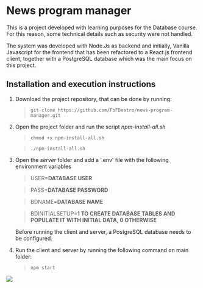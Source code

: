 # News program manager

This is a project developed with learning purposes for the Database course. For this reason, some technical details such as security were not handled.

The system was developed with Node.Js as backend and initially, Vanilla Javascript for the frontend that has been refactored to a React.js frontend client, together with a PostgreSQL database which was the main focus on this project.

## Installation and execution instructions

1. Download the project repository, that can be done by running:

   > `git clone https://github.com/FbFDestro/news-program-manager.git`

2. Open the project folder and run the script _npm-install-all.sh_

   > `chmod +x npm-install-all.sh`

   > `./npm-install-all.sh`

3. Open the _server_ folder and add a '.env' file with the following environment variables

   > USER=**DATABASE USER**

   > PASS=**DATABASE PASSWORD**

   > BDNAME=**DATABASE NAME**

   > BDINITIALSETUP=**1 TO CREATE DATABASE TABLES AND POPULATE IT WITH INITIAL DATA, 0 OTHERWISE**

   Before running the client and server, a PostgreSQL database needs to be configured.

4. Run the client and server by running the following command on main folder:
   > `npm start`

<img src="https://github.com/FbFDestro/news-program-manager/blob/master/MER.jpg?raw=true" />
